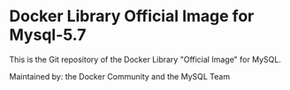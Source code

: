 # Docker Library Official Image for Mysql-5.7
This is the Git repository of the Docker Library "Official Image" for MySQL.

Maintained by: the Docker Community and the MySQL Team